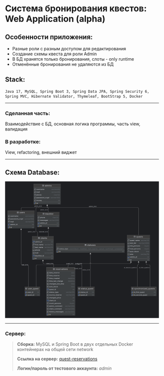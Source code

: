 # Система бронирования квестов: Web Application (alpha)

## Особенности приложения:
+ Разные роли с разным доступом для редактирования 
+ Создание схемы квеста для роли Admin
+ В БД хранятся только бронирования, слоты - only runtime
+ Отменённые бронирования не удаляются из БД

## Stack:
```
Java 17, MySQL, Spring Boot 3, Spring Data JPA, Spring Security 6, 
Spring MVC, Hibernate Validator, Thymeleaf, BootStrap 5, Docker
```
***

### Сделанная часть: 
Взаимодействие с БД, основная логика программы, часть view, валидация


### В разработке: 
View, refactoring, внешний виджет
***

## Схема Database:

![Схема БД](projectinfo/database-diagram.png)
***

### Сервер:
>__Сборка:__
MySQL и Spring Boot в двух отдельных Docker контейнерах на общей сети network
> 
>__Ссылка на сервер:__ 
> <a href="http://31.129.99.231:8080/slot-list" target="_blank">quest-reservations</a>
> 
>__Логин/пароль от тестового аккаунта:__ _admin_